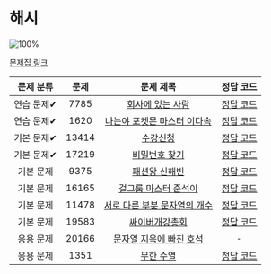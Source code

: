 # 해시

![100%](https://progress-bar.dev/4/?scale=10&title=progress&width=500&color=babaca&suffix=/10)

[문제집 링크](https://www.acmicpc.net/workbook/view/9063)

| 문제 분류  | 문제  |                               문제 제목                               |                                                                                                        정답 코드                                                                                                         |
| :--------: | :---: | :-------------------------------------------------------------------: | :----------------------------------------------------------------------------------------------------------------------------------------------------------------------------------------------------------------------: |
| 연습 문제✔ | 7785  |       [회사에 있는 사람](https://www.acmicpc.net/problem/7785)        |                       [정답 코드](/%EC%BD%94%EB%94%A9%ED%85%8C%EC%8A%A4%ED%8A%B8%EA%B3%B5%EB%B6%80/%EB%B0%B1%EC%A4%80/S5%ED%9A%8C%EC%82%AC%EC%97%90%EC%9E%88%EB%8A%94%EC%82%AC%EB%9E%8C7785.java)                        |
| 연습 문제✔ | 1620  |  [나는야 포켓몬 마스터 이다솜](https://www.acmicpc.net/problem/1620)  | [정답 코드](/%EC%BD%94%EB%94%A9%ED%85%8C%EC%8A%A4%ED%8A%B8%EA%B3%B5%EB%B6%80/%EB%B0%B1%EC%A4%80/S4%EB%82%98%EB%8A%94%EC%95%BC%ED%8F%AC%EC%BC%93%EB%AA%AC%EB%A7%88%EC%8A%A4%ED%84%B0%EC%9D%B4%EB%8B%A4%EC%86%9C1620.java) |
| 기본 문제✔ | 13414 |           [수강신청](https://www.acmicpc.net/problem/13414)           |                                    [정답 코드](/%EC%BD%94%EB%94%A9%ED%85%8C%EC%8A%A4%ED%8A%B8%EA%B3%B5%EB%B6%80/%EB%B0%B1%EC%A4%80/S3%EC%88%98%EA%B0%95%EC%8B%A0%EC%B2%AD13414.java)                                     |
| 기본 문제✔ | 17219 |        [비밀번호 찾기](https://www.acmicpc.net/problem/17219)         |                           [정답 코드](/%EC%BD%94%EB%94%A9%ED%85%8C%EC%8A%A4%ED%8A%B8%EA%B3%B5%EB%B6%80/%EB%B0%B1%EC%A4%80/S4%EB%B9%84%EB%B0%80%EB%B2%88%ED%98%B8%EC%B0%BE%EA%B8%B017219.java)                            |
| 기본 문제  | 9375  |         [패션왕 신해빈](https://www.acmicpc.net/problem/9375)         |                                                                                         [정답 코드](../0x15/solutions/9375.cpp)                                                                                          |
| 기본 문제  | 16165 |     [걸그룹 마스터 준석이](https://www.acmicpc.net/problem/16165)     |                                                                                         [정답 코드](../0x15/solutions/16165.cpp)                                                                                         |
| 기본 문제  | 11478 | [서로 다른 부분 문자열의 개수](https://www.acmicpc.net/problem/11478) |                                                                                         [정답 코드](../0x15/solutions/11478.cpp)                                                                                         |
| 기본 문제  | 19583 |        [싸이버개강총회](https://www.acmicpc.net/problem/19583)        |                                                                                         [정답 코드](../0x15/solutions/19583.cpp)                                                                                         |
| 응용 문제  | 20166 |   [문자열 지옥에 빠진 호석](https://www.acmicpc.net/problem/20166)    |                                                                                                            -                                                                                                             |
| 응용 문제  | 1351  |           [무한 수열](https://www.acmicpc.net/problem/1351)           |                                                                                         [정답 코드](../0x15/solutions/1351.cpp)                                                                                          |
